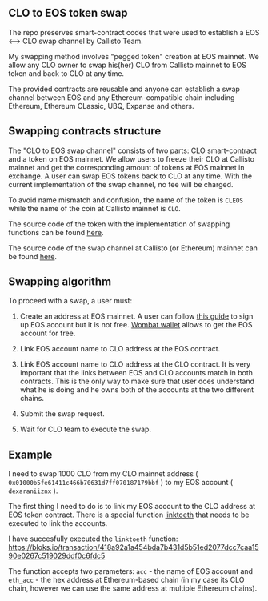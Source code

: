 ## CLO to EOS token swap

The repo preserves smart-contract codes that were used to establish a EOS <--> CLO swap channel by Callisto Team.

My swapping method involves "pegged token" creation at EOS mainnet. We allow any CLO owner to swap his(her) CLO from Callisto mainnet to EOS token and back to CLO at any time. 

The provided contracts are reusable and anyone can establish a swap channel between EOS and any Ethereum-compatible chain including Ethereum, Ethereum CLassic, UBQ, Expanse and others.

## Swapping contracts structure

The "CLO to EOS swap channel" consists of two parts: CLO smart-contract and a token on EOS mainnet. We allow users to freeze their CLO at Callisto mainnet and get the corresponding amount of tokens at EOS mainnet in exchange. A user can swap EOS tokens back to CLO at any time.  With the current implementation of the swap channel, no fee will be charged.

To avoid name mismatch and confusion, the name of the token is `CLEOS` while the name of the coin at Callisto mainnet is `CLO`.

The source code of the token with the implementation of swapping functions can be found [here](https://github.com/EthereumCommonwealth/Eth-To-Eos-swap/tree/master/eos).

The source code of the swap channel at Callisto (or Ethereum) mainnet can be found [here](https://github.com/EthereumCommonwealth/Eth-To-Eos-swap/tree/master/eth).

## Swapping algorithm

To proceed with a swap, a user must:

1. Create an address at EOS mainnet. A user can follow [this guide](https://medium.com/@dexaran820/creating-and-signing-up-eos-account-sending-receiving-transactions-14157b97c6e2) to sign up EOS account but it is not free. [Wombat wallet](https://www.getwombat.io/) allows to get the EOS account for free.

2. Link EOS account name to CLO address at the EOS contract.

3. Link EOS account name to CLO address at the CLO contract. It is very important that the links between EOS and CLO accounts match in both contracts. This is the only way to make sure that user does understand what he is doing and he owns both of the  accounts at the two different chains.

4. Submit the swap request.

5. Wait for CLO team to execute the swap.

## Example

I need to swap 1000 CLO from my CLO mainnet address ( `0x01000b5fe61411c466b70631d7ff070187179bbf` ) to my EOS account ( `dexaraniiznx` ).

The first thing I need to do is to link my EOS account to the CLO address at EOS token contract. There is a special function [linktoeth](https://github.com/EthereumCommonwealth/Eth-To-Eos-swap/blob/a5e1d236ec8ba11353c951b46dddbafcb03156db/eos/include/token.hpp#L38) that needs to be executed to link the accounts.

I have succesfully executed the `linktoeth` function: https://bloks.io/transaction/418a92a1a454bda7b431d5b51ed2077dcc7caa1590e0267c519029ddf0c6fdc5

The function accepts two parameters: `acc` - the name of EOS account and `eth_acc` - the hex address at Ethereum-based chain (in my case its CLO chain, however we can use the same address at multiple Ethereum chains).


